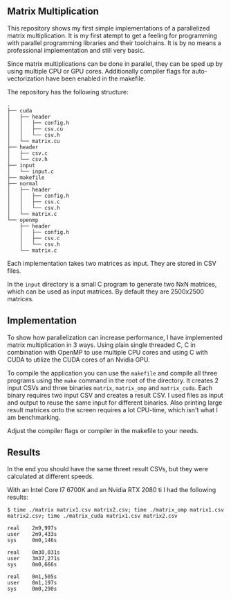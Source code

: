 ## Matrix Multiplication

This repository shows my first simple implementations of a parallelized matrix multiplication.
It is my first atempt to get a feeling for programming with parallel programming libraries and their toolchains. It is by no means a professional implementation and still very basic.

Since matrix multiplications can be done in parallel, they can be sped up by using multiple CPU or GPU cores. Additionally compiler flags for auto-vectorization have been enabled in the makefile.

The repository has the following structure:

```
.
├── cuda
│   ├── header
│   │   ├── config.h
│   │   ├── csv.cu
│   │   └── csv.h
│   └── matrix.cu
├── header
│   ├── csv.c
│   └── csv.h
├── input
│   └── input.c
├── makefile
├── normal
│   ├── header
│   │   ├── config.h
│   │   ├── csv.c
│   │   └── csv.h
│   └── matrix.c
└── openmp
    ├── header
    │   ├── config.h
    │   ├── csv.c
    │   └── csv.h
    └── matrix.c
```

Each implementation takes two matrices as input. They are stored in CSV files.

In the `input` directory is a small C program to generate two NxN matrices, which can be used as input matrices. 
By default they are 2500x2500 matrices.

## Implementation

To show how parallelization can increase performance, I have implemented matrix multiplication in 3 ways. Using plain single threaded C, C in combination with OpenMP to use multiple CPU cores and using C with CUDA to utilize the CUDA cores of an Nvidia GPU.

To compile the application you can use the `makefile` and compile all three programs using the `make` command in the root of the directory. It creates 2 input CSVs and three binaries `matrix`, `matrix_omp` and `matrix_cuda`. Each binary requires two input CSV and creates a result CSV. I used files as input and output to reuse the same input for different binaries. Also printing large result matrices onto the screen requires a lot CPU-time, which isn't what I am benchmarking.

Adjust the compiler flags or compiler in the makefile to your needs. 


## Results

In the end you should have the same threet result CSVs, but they were calculated at different speeds.

With an Intel Core I7 6700K and an Nvidia RTX 2080 ti I had the following results:

```
$ time ./matrix matrix1.csv matrix2.csv; time ./matrix_omp matrix1.csv matrix2.csv; time ./matrix_cuda matrix1.csv matrix2.csv

real    2m9,997s
user    2m9,433s
sys     0m0,146s

real    0m30,031s
user    3m37,271s
sys     0m0,666s

real    0m1,505s
user    0m1,197s
sys     0m0,290s
```
